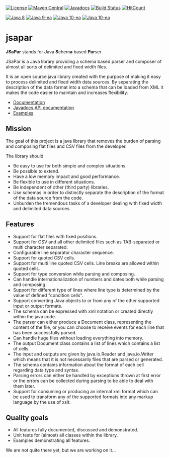 [![License](https://img.shields.io/badge/License-Apache%202.0-blue.svg)](https://opensource.org/licenses/Apache-2.0)
[![Maven Central](https://maven-badges.herokuapp.com/maven-central/org.tigris.jsapar/jsapar/badge.svg)](https://maven-badges.herokuapp.com/maven-central/org.tigris.jsapar/jsapar)
[![Javadocs](https://javadoc.io/badge/org.tigris.jsapar/jsapar.svg)](https://javadoc.io/doc/org.tigris.jsapar/jsapar)
[![Build Status](https://travis-ci.org/org-tigris-jsapar/jsapar.png?branch=master)](https://travis-ci.org/org-tigris-jsapar/jsapar)
[![HitCount](http://hits.dwyl.io/stenix71/github.com/org-tigris-jsapar/jsapar.svg)](http://hits.dwyl.io/stenix71/github.com/org-tigris-jsapar/jsapar)

[![Java 8](https://img.shields.io/badge/java-8-brightgreen.svg)](#java-8)
[![Java 9-ea](https://img.shields.io/badge/java-9-brightgreen.svg)](#java-9)
[![Java 10-ea](https://img.shields.io/badge/java-10-brightgreen.svg)](#java-10)
[![Java 10-ea](https://img.shields.io/badge/java-11-brightgreen.svg)](#java-11)
# jsapar
**JSaPar** stands for  **J**ava **S**chem**a** based **Par**ser

JSaPar is a Java library providing a schema based parser and composer of almost all sorts of delimited and fixed 
width files.

It is an open source java library created with the purpose of
making it easy to process delimited and fixed width data sources.
By separating the description of the data format into a schema that can be loaded from XML it makes the code
easier to maintain and increases flexibility.

* [Documentation](https://org-tigris-jsapar.github.io/jsapar/)
* [Javadocs API documentation](https://javadoc.io/doc/org.tigris.jsapar/jsapar)
* [Examples](https://github.com/org-tigris-jsapar/jsapar-examples)

## Mission
The goal of this project is a java library that removes the burden of parsing and composing flat files and CSV files from the developer.

The library should
* Be easy to use for both simple and complex situations.
* Be possible to extend.
* Have a low memory impact and good performance.
* Be flexible to use in different situations.
* Be independent of other (third party) libraries.
* Use schemas in order to distinctly separate the description of the format of the data source from the code.
* Unburden the tremendous tasks of a developer dealing with fixed width and delimited data sources.

## Features
* Support for flat files with fixed positions.
* Support for CSV and all other delimited files such as TAB-separated or multi character separated.
* Configurable line separator character sequence.
* Support for quoted CSV cells.
* Support for multi line quoted CSV cells. Line breaks are allowed within quoted cells.
* Support for type conversion while parsing and composing.
* Can handle internationalization of numbers and dates both while parsing and composing.
* Support for different type of lines where line type is determined by the value of defined "condition cells". 
* Support converting Java objects to or from any of the other supported input or output formats.
* The schema can be expressed with xml notation or created directly within the java code.
* The parser can either produce a Document class, representing the content of the file, or you can choose to receive
 events for each line that has been successfully parsed.
* Can handle huge files without loading everything into memory.
* The output Document class contains a list of lines which contains a list of cells.
* The input and outputs are given by java.io.Reader and java.io.Writer which means that it is not necessarily files
that are parsed or generated.
* The schema contains information about the format of each cell regarding data type and syntax.
* Parsing errors can either be handled by exceptions thrown at first error or the errors can be collected during
parsing to be able to deal with them later.
* Support for consuming or producing an internal xml format which can be used to transform any of the supported formats 
into any markup language by the use of xslt.

## Quality goals
* All features fully documented, discussed and demonstrated.
* Unit tests for (almost) all classes within the library.
* Examples demonstrating all features.

We are not quite there yet, but we are working on it...

